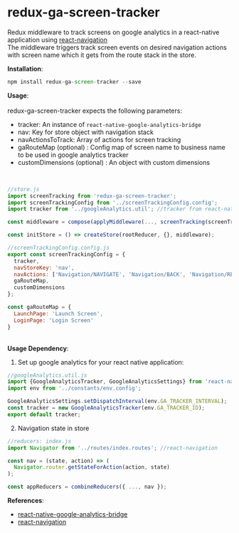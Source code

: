 # redux-ga-screen-tracker

Redux middleware to track screens on google analytics in a react-native application using [react-navigation](https://github.com/react-community/react-navigation)<br>
The middleware triggers track screen events on desired navigation actions with screen name which it gets from the route stack in the store.

<strong>Installation</strong>:
```javascript
npm install redux-ga-screen-tracker --save
```

<strong>Usage</strong>:<br>
<br>redux-ga-screen-tracker expects the following parameters:

 * tracker: An instance of ```react-native-google-analytics-bridge```
 * nav: Key for store object with navigation stack
 * navActionsToTrack: Array of actions for screen tracking
 * gaRouteMap (optional) : Config map of screen name to business name to be used in google analytics tracker
 * customDimensions (optional) : An object with custom dimensions
<br>

```javascript
//store.js
import screenTracking from 'redux-ga-screen-tracker';
import screenTrackingConfig from '../screenTrackingConfig.config';
import tracker from '../googleAnalytics.util'; //tracker from react-native-google-analytics-bridge

const middleware = compose(applyMiddleware(..., screenTracking(screenTrackingConfig));

const initStore = () => createStore(rootReducer, {}, middleware);
```
```javascript
//screenTrackingConfig.config.js
export const screenTrackingConfig = {
  tracker,
  navStoreKey: 'nav',
  navActions: ['Navigation/NAVIGATE', 'Navigation/BACK', 'Navigation/RESET'],
  gaRouteMap,
  customDimensions
};

const gaRouteMap = {
  LaunchPage: 'Launch Screen',
  LoginPage: 'Login Screen'
}
```
<br><strong>Usage Dependency</strong>:<br>

1. Set up google analytics for your react native application:

```javascript
//googleAnalytics.util.js
import {GoogleAnalyticsTracker, GoogleAnalyticsSettings} from 'react-native-google-analytics-bridge';
import env from '../constants/env.config';

GoogleAnalyticsSettings.setDispatchInterval(env.GA_TRACKER_INTERVAL);
const tracker = new GoogleAnalyticsTracker(env.GA_TRACKER_ID);
export default tracker;
```

2. Navigation state in store

```javascript
//reducers: index.js
import Navigator from '../routes/index.routes'; //react-navigation

const nav = (state, action) => (
  Navigator.router.getStateForAction(action, state)
);

const appReducers = combineReducers({ ..., nav });
```

<strong>References</strong>:
* [react-native-google-analytics-bridge](https://github.com/idehub/react-native-google-analytics-bridge)
* [react-navigation](https://github.com/react-community/react-navigation)
